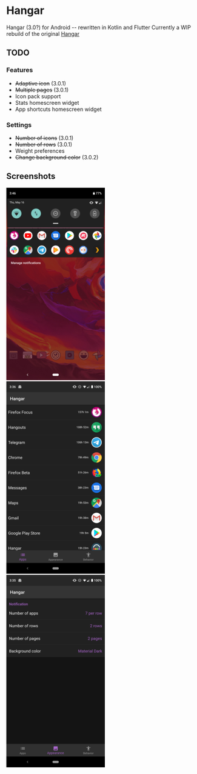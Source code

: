 # Hangar
Hangar (3.0?) for Android -- rewritten in Kotlin and Flutter
Currently a WIP rebuild of the original [Hangar](https://github.com/corcoran/hangar)
## TODO
### Features
- ~~Adaptive icon~~ (3.0.1)
- ~~Multiple pages~~ (3.0.1)
- Icon pack support
- Stats homescreen widget
- App shortcuts homescreen widget
### Settings
- ~~Number of icons~~ (3.0.1)
- ~~Number of rows~~ (3.0.1)
- Weight preferences
- ~~Change background color~~ (3.0.2)
## Screenshots
<a href="screenshots/1.jpg"><img src="screenshots/1.jpg" width="260"></a>
<a href="screenshots/2.jpg"><img src="screenshots/2.jpg" width="260"></a>
<a href="screenshots/3.jpg"><img src="screenshots/3.jpg" width="260"></a>
